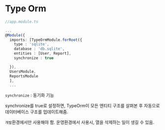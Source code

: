 # Type Orm

```typescript
//app.module.ts

...
@Module({
  imports: [TypeOrmModule.forRoot({
    type : 'sqlite',
    database : 'db.sqlite',
    entities : [User, Report],
    synchronize : true

  }), 
  UsersModule,
  ReportsModule
  ],
  ...

```

`synchronize` : 동기화 기능

synchronize를 true로 설정하면, TypeOrm이 모든 엔티티 구조를 살펴본 후 자동으로 데이터베이스 구조를 업데이트해줌.

`개발`환경에서만 사용해야 함. 운영환경에서 사용시, 열을 삭제하는 일이 생길 수 있음.
